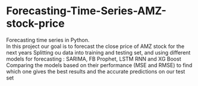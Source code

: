 # Forecasting-Time-Series-AMZ-stock-price
Forecasting time series in Python.        
In this project our goal is to forecast the close price of AMZ stock for the next years
Splitting ou data into training and testing set, and using different models for forecasting : SARIMA, FB Prophet, LSTM RNN and XG Boost 
Comparing the models based on their performance (MSE and RMSE) to find which one gives the best results and the accurate predictions on our test set

